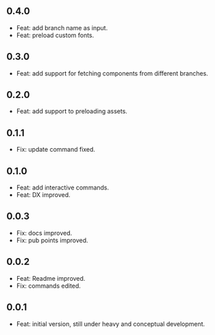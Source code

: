 ## 0.4.0

* Feat: add branch name as input.
* Feat: preload custom fonts.

## 0.3.0

* Feat: add support for fetching components from different branches.

## 0.2.0

* Feat: add support to preloading assets.

## 0.1.1

* Fix: update command fixed.

## 0.1.0

* Feat: add interactive commands.
* Feat: DX improved.

## 0.0.3

* Fix: docs improved.
* Fix: pub points improved.

## 0.0.2

* Feat: Readme improved.
* Fix: commands edited.

## 0.0.1

* Feat: initial version, still under heavy and conceptual development.